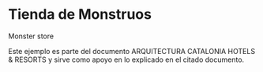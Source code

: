 # Tienda de Monstruos
Monster store

Este ejemplo es parte del documento ARQUITECTURA CATALONIA HOTELS & RESORTS y sirve como apoyo en lo explicado en el citado documento.
